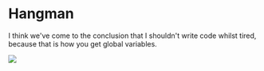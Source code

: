 # Hangman

I think we've come to the conclusion that I shouldn't write code whilst tired, because that is how you get global variables.

![](https://i.pinimg.com/originals/78/f0/36/78f0363e0c186868e3607f02ffa9460b.png)